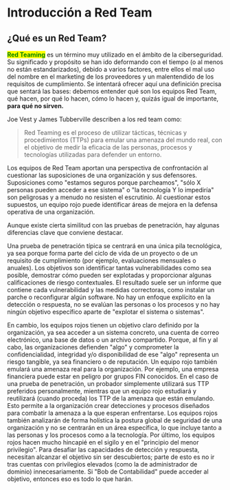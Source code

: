 # Introducción a Red Team

## ¿Qué es un Red Team?

<mark style="color:green;">**Red Teaming**</mark> es un término muy utilizado en el ámbito de la ciberseguridad. Su significado y propósito se han ido deformando con el tiempo (o al menos no están estandarizados), debido a varios factores, entre ellos el mal uso del nombre en el marketing de los proveedores y un malentendido de los requisitos de cumplimiento. Se intentará ofrecer aquí una definición precisa que sentará las bases: debemos entender qué son los equipos Red Team, qué hacen, por qué lo hacen, cómo lo hacen y, quizás igual de importante, **para qué no sirven.**

Joe Vest y James Tubberville describen a los red team como:

> Red Teaming es el proceso de utilizar tácticas, técnicas y procedimientos (TTPs) para emular una amenaza del mundo real, con el objetivo de medir la eficacia de las personas, procesos y tecnologías utilizadas para defender un entorno.

Los equipos de Red Team aportan una perspectiva de confrontación al cuestionar las suposiciones de una organización y sus defensores. Suposiciones como "estamos seguros porque parcheamos", "sólo X personas pueden acceder a ese sistema" o "la tecnología Y lo impediría" son peligrosas y a menudo no resisten el escrutinio. Al cuestionar estos supuestos, un equipo rojo puede identificar áreas de mejora en la defensa operativa de una organización.

Aunque existe cierta similitud con las pruebas de penetración, hay algunas diferencias clave que conviene destacar.

Una prueba de penetración típica se centrará en una única pila tecnológica, ya sea porque forma parte del ciclo de vida de un proyecto o de un requisito de cumplimiento (por ejemplo, evaluaciones mensuales o anuales). Los objetivos son identificar tantas vulnerabilidades como sea posible, demostrar cómo pueden ser explotadas y proporcionar algunas calificaciones de riesgo contextuales. El resultado suele ser un informe que contiene cada vulnerabilidad y las medidas correctoras, como instalar un parche o reconfigurar algún software. No hay un enfoque explícito en la detección o respuesta, no se evalúan las personas o los procesos y no hay ningún objetivo específico aparte de "explotar el sistema o sistemas".

En cambio, los equipos rojos tienen un objetivo claro definido por la organización, ya sea acceder a un sistema concreto, una cuenta de correo electrónico, una base de datos o un archivo compartido. Porque, al fin y al cabo, las organizaciones defienden "algo" y comprometer la confidencialidad, integridad y/o disponibilidad de ese "algo" representa un riesgo tangible, ya sea financiero o de reputación. Un equipo rojo también emulará una amenaza real para la organización. Por ejemplo, una empresa financiera puede estar en peligro por grupos FIN conocidos. En el caso de una prueba de penetración, un probador simplemente utilizará sus TTP preferidos personalmente, mientras que un equipo rojo estudiará y reutilizará (cuando proceda) los TTP de la amenaza que están emulando. Esto permite a la organización crear detecciones y procesos diseñados para combatir la amenaza a la que esperan enfrentarse. Los equipos rojos también analizarán de forma holística la postura global de seguridad de una organización y no se centrarán en un área específica, lo que incluye tanto a las personas y los procesos como a la tecnología. Por último, los equipos rojos hacen mucho hincapié en el sigilo y en el "principio del menor privilegio". Para desafiar las capacidades de detección y respuesta, necesitan alcanzar el objetivo sin ser descubiertos; parte de esto es no ir tras cuentas con privilegios elevados (como la de administrador de dominio) innecesariamente. Si "Bob de Contabilidad" puede acceder al objetivo, entonces eso es todo lo que harán.





